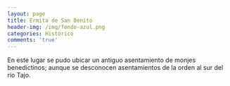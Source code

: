 ```yaml
---
layout: page
title: Ermita de San Benito
header-img: /img/fondo-azul.png
categories: Histórico
comments: 'true'
---
```



En este lugar se pudo ubicar un antiguo asentamiento de monjes benedictinos; aunque se desconocen asentamientos de la orden al sur del río Tajo.

<div class="photo-gallery">
<ul>
</ul>
</div>
